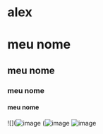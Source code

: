 # alex
# meu nome
## meu nome
### meu nome
#### meu nome
![](![image](https://user-images.githubusercontent.com/108463322/176662731-a4e60d6f-f863-4319-aea8-0176ae71e9ec.png)
(![image](https://user-images.githubusercontent.com/108463322/176663346-0aac6e50-6aac-4423-94ea-0cd7dd27cee1.png)
![image](https://user-images.githubusercontent.com/108463322/176663696-56eb3bb2-c9d0-4436-94be-84d74d476bce.png)

